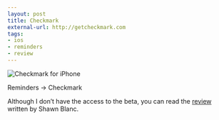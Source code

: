 ```yaml
---
layout: post
title: Checkmark
external-url: http://getcheckmark.com
tags:
- ios
- reminders
- review
---
```

![Checkmark for iPhone](http://images.sayzlim.net/2012/06/checkmark.jpg "Checkmark for iPhone")

Reminders → Checkmark

Although I don’t have the access to the beta, you can read the [review][1] written by Shawn Blanc.

[1]: http://shawnblanc.net/2012/07/review-checkmark-for-iphone/